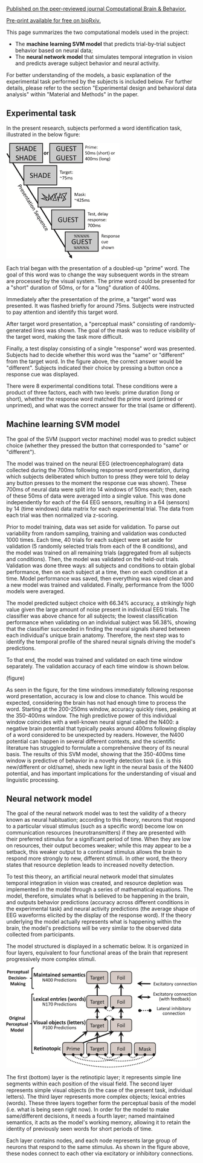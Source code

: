 [Published on the peer-reviewed journal Computational Brain & Behavior.](https://link.springer.com/article/10.1007/s42113-019-00071-w?shared-article-renderer)

[Pre-print available for free on bioRxiv.](https://www.biorxiv.org/content/10.1101/862516v1)

This page summarizes the two computational models used in the project: 
- The **machine learning SVM model** that predicts trial-by-trial subject behavior based on neural data;
- The **neural network model** that simulates temporal integration in vision and predicts average subject behavior and neural activity.

For better understanding of the models, a basic explanation of the experimental task performed by the subjects is included below. For further details, please refer to the section "Experimental design and behavioral data analysis" within "Material and Methods" in the paper.

## Experimental task

In the present research, subjects performed a word identification task, illustrated in the below figure:

<img src="https://raw.githubusercontent.com/lpljacob/word_priming/master/1_paradigm.png" width="300">

Each trial began with the presentation of a doubled-up "prime" word. The goal of this word was to change the way subsequent words in the stream are processed by the visual system. The prime word could be presented for a "short" duration of 50ms, or for a "long" duration of 400ms.

Immediately after the presentation of the prime, a "target" word was presented. It was flashed briefly for around 75ms. Subjects were instructed to pay attention and identify this target word.

After target word presentation, a "perceptual mask" consisting of randomly-generated lines was shown. The goal of the mask was to reduce visibility of the target word, making the task more difficult.

Finally, a test display consisting of a single "response" word was presented. Subjects had to decide whether this word was the "same" or "different" from the target word. In the figure above, the correct answer would be "different". Subjects indicated their choice by pressing a button once a response cue was displayed.

There were 8 experimental conditions total. These conditions were a product of three factors, each with two levels: prime duration (long or short), whether the response word matched the prime word (primed or unprimed), and what was the correct answer for the trial (same or different). 

## Machine learning SVM model

The goal of the SVM (support vector machine) model was to predict subject choice (whether they pressed the button that corresponded to "same" or "different"). 

The model was trained on the neural EEG (electroencephalogram) data collected during the 700ms following response word presentation, during which subjects deliberated which button to press (they were told to delay any button presses to the moment the response cue was shown). These 700ms of neural data were split into 14 windows of 50ms each; then, each of these 50ms of data were averaged into a single value. This was done independently for each of the 64 EEG sensors, resulting in a 64 (sensors) by 14 (time windows) data matrix for each experimental trial. The data from each trial was then normalized via z-scoring.

Prior to model training, data was set aside for validation. To parse out variability from random sampling, training and validation was conducted 1000 times. Each time, 40 trials for each subject were set aside for validation (5 randomly selected trials from each of the 8 conditions), and the model was trained on all remaining trials (aggregated from all subjects and conditions). Then, the model was validated on the held-out trials. Validation was done three ways: all subjects and conditions to obtain global performance, then on each subject at a time, then on each condition at a time. Model performance was saved, then everything was wiped clean and a new model was trained and validated. Finally, performance from the 1000 models were averaged.

The model predicted subject choice with 66.34% accuracy, a strikingly high value given the large amount of noise present in individual EEG trials. The classifier was above chance for all subjects; the lowest classification performance when validating on an individual subject was 56.38%, showing that the classifier succeeded in finding the neural signals shared between each individual's unique brain anatomy. Therefore, the next step was to identify the temporal profile of the shared neural signals driving the model's predictions.

To that end, the model was trained and validated on each time window separately. The validation accuracy of each time window is shown below.

(figure)

As seen in the figure, for the time windows immediately following response word presentation, accuracy is low and close to chance. This would be expected, considering the brain has not had enough time to process the word. Starting at the 200-250ms window, accuracy quickly rises, peaking at the 350-400ms window. The high predictive power of this individual window coincides with a well-known neural signal called the N400: a negative brain potential that typically peaks around 400ms following display of a word considered to be unexpected by readers. However, the N400 potential can happen in several different contexts, and the scientific literature has struggled to formulate a comprehensive theory of its neural basis. The results of this SVM model, showing that the 350-400ms time window is predictive of behavior in a novelty detection task (i.e. is this new/different or old/same), sheds new light in the neural basis of the N400 potential, and has important implications for the understanding of visual and linguistic processing.

## Neural network model

The goal of the neural network model was to test the validity of a theory known as neural habituation; according to this theory, neurons that respond to a particular visual stimulus (such as a specific word) become low on communication resources (neurotransmitters) if they are presented with their preferred stimulus for a significant period of time. When they are low on resources, their output becomes weaker; while this may appear to be a setback, this weaker output to a continued stimulus allows the brain to respond more strongly to new, different stimuli. In other word, the theory states that resource depletion leads to increased novelty detection.

To test this theory, an artificial neural network model that simulates temporal integration in vision was created, and resource depletion was implemented in the model through a series of mathematical equations. The model, therefore, simulates what is believed to be happening in the brain, and outputs behavior predictions (accuracy across different conditions in the experimental task) and neural activity predictions (the average shape of EEG waveforms elicited by the display of the response word). If the theory underlying the model actually represents what is happening within the brain, the model's predictions will be very similar to the observed data collected from participants.

The model structured is displayed in a schematic below. It is organized in four layers, equivalent to four functional areas of the brain that represent progressively more complex stimuli.

<img src="https://raw.githubusercontent.com/lpljacob/word_priming/master/2_nrouse.png" width="800">

The first (bottom) layer is the retinotipic layer; it represents simple line segments within each position of the visual field. The second layer represents simple visual objects (in the case of the present task, individual letters). The third layer represents more complex objects; lexical entries (words). These three layers together form the perceptual basis of the model (i.e. what is being seen right now). In order for the model to make same/different decisions, it needs a fourth layer; named maintained semantics, it acts as the model's working memory, allowing it to retain the identity of previously seen words for short periods of time.

Each layer contains nodes, and each node represents large group of neurons that respond to the same stimulus. As shown in the figure above, these nodes connect to each other via excitatory or inhibitory connections.
